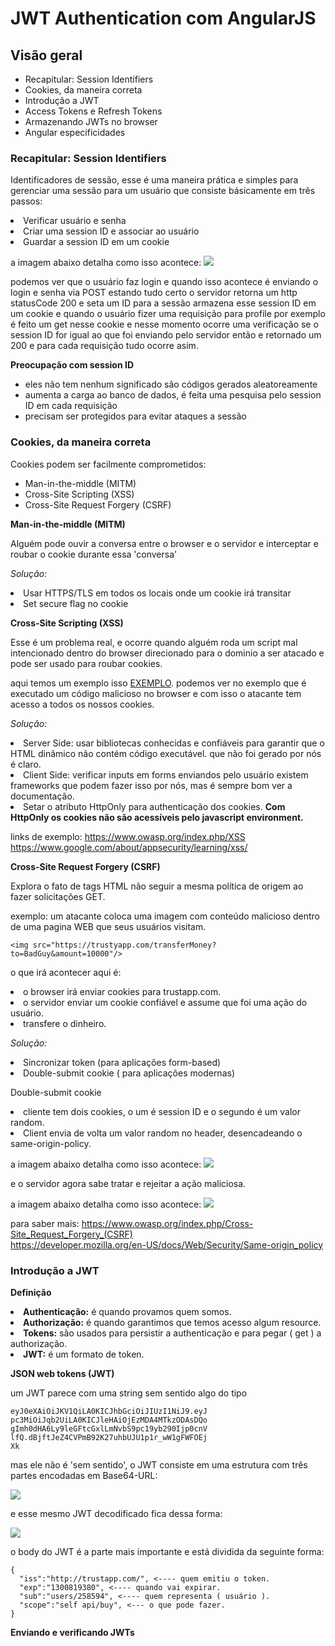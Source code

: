 # JWT Authentication com AngularJS

## Visão geral
<ul>
  <li>Recapitular: Session Identifiers</li>
  <li>Cookies, da maneira correta</li>
  <li>Introdução a JWT</li>
  <li>Access Tokens e Refresh Tokens</li>
  <li>Armazenando JWTs no browser</li>
  <li>Angular especificidades</li>
</ul>

### Recapitular: Session Identifiers

Identificadores de sessão, esse é uma maneira prática e simples para gerenciar uma sessão para um usuário que consiste básicamente em três passos:

<li>Verificar usuário e senha </li>
<li>Criar uma session ID e associar ao usuário</li>
<li>Guardar a session ID em um cookie</li>

a imagem abaixo detalha como isso acontece:
<img src="img/img1-session-cookie.png"/>

podemos ver que o usuário faz login e quando isso acontece é enviando o login e senha via POST estando tudo certo o servidor retorna um http statusCode 200 e seta um ID para a sessão
armazena esse session ID em um cookie e quando o usuário fizer uma requisição para profile por exemplo é feito um get nesse cookie e nesse momento ocorre uma verificação se o session ID for igual ao que foi enviando pelo servidor então e retornado um 200 e para cada requisição tudo ocorre asim.

<b>Preocupação com session ID</b>

<ul>
  <li>eles não tem nenhum significado são códigos gerados aleatoreamente</li>
  <li>aumenta a carga ao banco de dados, é feita uma pesquisa pelo session ID em cada requisição</li>
  <li>precisam ser protegidos para evitar ataques a sessão</li>
</ul>

### Cookies, da maneira correta

Cookies podem ser facilmente comprometidos:

<ul>
  <li>Man-in-the-middle (MITM)</li>
  <li>Cross-Site Scripting (XSS)</li>
  <li>Cross-Site Request Forgery (CSRF)</li>
</ul>

<b>Man-in-the-middle (MITM)</b>

Alguém pode ouvir a conversa entre o browser e o servidor e interceptar e roubar o cookie durante essa 'conversa'

<i>Solução:</i>
<li>Usar HTTPS/TLS em todos os locais onde um cookie irá transitar</li>
<li>Set secure flag no cookie</li>

<b>Cross-Site Scripting (XSS)</b>

Esse é um problema real, e ocorre quando alguém roda um script mal intencionado dentro do browser direcionado para o dominio a ser atacado e pode ser usado para roubar cookies.

aqui temos um exemplo isso [EXEMPLO](https://www.google.com/about/appsecurity/learning/xss/#StoredXSS).
podemos ver no exemplo que é executado um código malicioso no browser e com isso o atacante tem acesso a todos os nossos cookies.

<i>Solução:</i>
<li>Server Side: usar bibliotecas conhecidas e confiáveis para garantir que o HTML dinâmico não contém código executável. que não foi gerado por nós é claro.</li>
<li>Client Side: verificar inputs em forms enviandos pelo usuário existem frameworks que podem fazer isso por nós, mas é sempre bom ver a documentação.</li>
<li>Setar o atributo HttpOnly para authenticação dos cookies. <b>Com HttpOnly os cookies não são acessíveis pelo javascript environment.</b></li>

links de exemplo:
https://www.owasp.org/index.php/XSS </br>
https://www.google.com/about/appsecurity/learning/xss/

<b>Cross-Site Request Forgery (CSRF)</b>

Explora o fato de tags HTML não seguir a mesma política de origem ao fazer solicitações GET.

exemplo: um atacante coloca uma imagem com conteúdo malicioso dentro de uma pagina WEB que seus usuários visitam.
````
<img src="https://trustyapp.com/transferMoney?to=BadGuy&amount=10000"/>
````
o que irá acontecer aqui é:
<li>o browser irá enviar cookies para trustapp.com.</li>
<li>o servidor enviar um cookie confiável e assume que foi uma ação do usuário.</li>
<li>transfere o dinheiro.</li>

<i>Solução:</i>
<li>Sincronizar token (para aplicações form-based)</li>
<li>Double-submit cookie ( para aplicações modernas)</li>

Double-submit cookie </br>

<li>cliente tem dois cookies, o um é session ID e o segundo é um valor random.</li>
<li>Client envia de volta um valor random no header, desencadeando o same-origin-policy.</li>

a imagem abaixo detalha como isso acontece:
<img src="img/img2-session-cookie-random.png"/>

e o servidor agora sabe tratar e rejeitar a ação maliciosa.

a imagem abaixo detalha como isso acontece:
<img src="img/img3-session-cookie-reject.png"/>

para saber mais:
https://www.owasp.org/index.php/Cross-Site_Request_Forgery_(CSRF) </br>
https://developer.mozilla.org/en-US/docs/Web/Security/Same-origin_policy </br>

### Introdução a JWT

<b>Definição</b>

<li><b>Authenticação:</b> é quando provamos quem somos.</li>

<li><b>Authorização:</b> é quando garantimos que temos acesso algum resource.</li>

<li><b>Tokens:</b> são usados para persistir a authenticação e para pegar ( get ) a authorização.</li>

<li><b>JWT:</b> é um formato de token.</li>

<b> JSON web tokens (JWT) </b>

um JWT parece com uma string sem sentido algo do tipo
````
eyJ0eXAiOiJKV1QiLA0KICJhbGciOiJIUzI1NiJ9.eyJ
pc3MiOiJqb2UiLA0KICJleHAiOjEzMDA4MTkzODAsDQo
gImh0dHA6Ly9leGFtcGxlLmNvbS9pc19yb290Ijp0cnV
lfQ.dBjftJeZ4CVPmB92K27uhbUJU1p1r_wW1gFWFOEj
Xk
````
mas ele não é 'sem sentido', o JWT consiste em uma estrutura
com três partes encodadas em Base64-URL:

<img src="img/img4-JWT-div.png"/>

e esse mesmo JWT decodificado fica dessa forma:

<img src="img/img5-JWT-decoded.png"/>

o body do JWT é a parte mais importante e está dividida da seguinte forma:

````
{
  "iss":"http://trustapp.com/", <---- quem emitiu o token.
  "exp":"1300819380", <---- quando vai expirar.
  "sub":"users/258594", <---- quem representa ( usuário ).
  "scope":"self api/buy", <--- o que pode fazer.
}
````

<b>Enviando e verificando JWTs </b>
